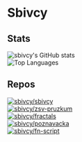# Sbivcy
## Stats
![sbivcy's GitHub stats](https://github-readme-stats.vercel.app/api?username=sbivcy&include_all_commits=true&hide_rank=true&show_icons=true&bg_color=0D1117)  
![Top Languages](https://github-readme-stats.vercel.app/api/top-langs/?username=sbivcy&langs_count=7&layout=compact&bg_color=0D1117)
## Repos
[![sbivcy/sbivcy](https://github-readme-stats.vercel.app/api/pin/?username=sbivcy&repo=sbivcy)](https://github.com/sbivcy/sbivcy&bg_color=0D1117)  
[![sbivcy/zsv-pruzkum](https://github-readme-stats.vercel.app/api/pin/?username=sbivcy&repo=zsv-pruzkum)](https://github.com/sbivcy/zsv-pruzkum&bg_color=0D1117)  
[![sbivcy/fractals](https://github-readme-stats.vercel.app/api/pin/?username=sbivcy&repo=fractals)](https://github.com/sbivcy/fractals&bg_color=0D1117)  
[![sbivcy/poznavacka](https://github-readme-stats.vercel.app/api/pin/?username=sbivcy&repo=poznavacka)](https://github.com/sbivcy/poznavacka&bg_color=0D1117)  
[![sbivcy/fn-script](https://github-readme-stats.vercel.app/api/pin/?username=sbivcy&repo=fn-script)](https://github.com/sbivcy/fn-script&bg_color=0D1117)  

